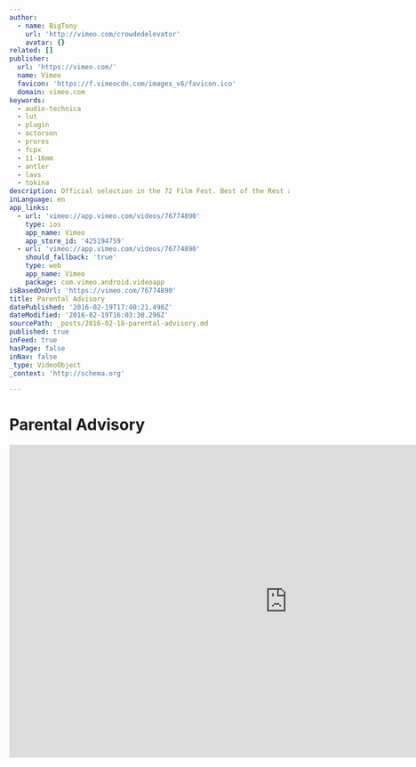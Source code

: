 ```yaml
---
author:
  - name: BigTony
    url: 'http://vimeo.com/crowdedelevator'
    avatar: {}
related: []
publisher:
  url: 'https://vimeo.com/'
  name: Vimeo
  favicon: 'https://f.vimeocdn.com/images_v6/favicon.ico'
  domain: vimeo.com
keywords:
  - audio-technica
  - lut
  - plugin
  - actorson
  - prores
  - fcpx
  - 11-16mm
  - antler
  - lavs
  - tokina
description: Official selection in the 72 Film Fest. Best of the Rest and Audience Choice winner. Nominations for Best Acting and Best Writing.
inLanguage: en
app_links:
  - url: 'vimeo://app.vimeo.com/videos/76774890'
    type: ios
    app_name: Vimeo
    app_store_id: '425194759'
  - url: 'vimeo://app.vimeo.com/videos/76774890'
    should_fallback: 'true'
    type: web
    app_name: Vimeo
    package: com.vimeo.android.videoapp
isBasedOnUrl: 'https://vimeo.com/76774890'
title: Parental Advisory
datePublished: '2016-02-19T17:40:21.498Z'
dateModified: '2016-02-19T16:03:30.296Z'
sourcePath: _posts/2016-02-18-parental-advisory.md
published: true
inFeed: true
hasPage: false
inNav: false
_type: VideoObject
_context: 'http://schema.org'

---
```

# Parental Advisory

<iframe src="https://cdn.embedly.com/widgets/media.html?src=https%3A%2F%2Fplayer.vimeo.com%2Fvideo%2F76774890&amp;url=https%3A%2F%2Fvimeo.com%2F76774890&amp;image=http%3A%2F%2Fi.vimeocdn.com%2Fvideo%2F451769179_1280.jpg&amp;key=b7d04c9b404c499eba89ee7072e1c4f7&amp;type=text%2Fhtml&amp;schema=vimeo" width="1000" height="563" scrolling="no" frameborder="0" allowfullscreen="allowfullscreen" style=""></iframe>